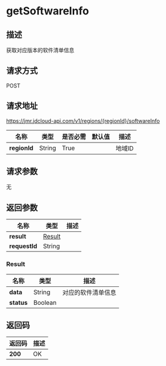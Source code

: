 # getSoftwareInfo


## 描述
获取对应版本的软件清单信息

## 请求方式
POST

## 请求地址
https://jmr.jdcloud-api.com/v1/regions/{regionId}/softwareInfo

|名称|类型|是否必需|默认值|描述|
|---|---|---|---|---|
|**regionId**|String|True| |地域ID|

## 请求参数
无


## 返回参数
|名称|类型|描述|
|---|---|---|
|**result**|[Result](#result)| |
|**requestId**|String| |

### <div id="Result">Result</div>
|名称|类型|描述|
|---|---|---|
|**data**|String|对应的软件清单信息|
|**status**|Boolean| |

## 返回码
|返回码|描述|
|---|---|
|**200**|OK|
